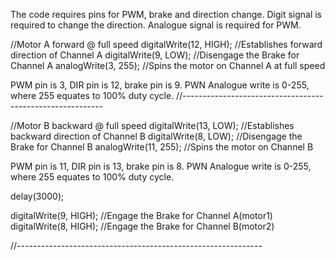 The code requires pins for PWM, brake and direction change. 
Digit signal is required to change the direction.
Analogue signal is required for PWM. 

  //Motor A forward @ full speed
  digitalWrite(12, HIGH); //Establishes forward direction of Channel A
  digitalWrite(9, LOW);   //Disengage the Brake for Channel A
  analogWrite(3, 255);   //Spins the motor on Channel A at full speed
  
 PWM pin is 3, DIR pin is 12, brake pin is 9. PWN Analogue write is 0-255, where 255 equates to 100% duty cycle. 
//----------------------------------------------------------

  //Motor B backward @ full speed
  digitalWrite(13, LOW);  //Establishes backward direction of Channel B
  digitalWrite(8, LOW);   //Disengage the Brake for Channel B
  analogWrite(11, 255);    //Spins the motor on Channel B

  PWM pin is 11, DIR pin is 13, brake pin is 8. PWN Analogue write is 0-255, where 255 equates to 100% duty cycle. 
  
  delay(3000);

  
  digitalWrite(9, HIGH);  //Engage the Brake for Channel A(motor1)
  digitalWrite(8, HIGH);  //Engage the Brake for Channel B(motor2)

//-------------------------------------------------------------
